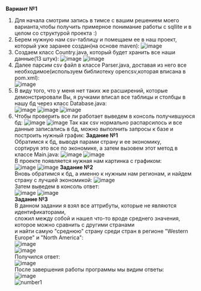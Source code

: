<b>Вариант №1</b>
1. Для начала смотрим запись в тимсе с вашим решением моего варианта,чтобы получить примерное понимание работы с sqllite и в целом со структурой проекта :)
2. Берем нужную нам csv-таблицу и помещаем ее в наш проект, который уже заранее создан(на основе maven):
![image](https://github.com/lemaitreivre/rtfProjectJava/assets/98763514/6859b759-9a81-4f16-8d63-8a79fbb57452)
3. Создаем класс Country.java, который будет хранить все наши данные(13 штук):
![image](https://github.com/lemaitreivre/rtfProjectJava/assets/98763514/c4a2d691-6ab1-4f7d-a81b-ff27a051efa4)
![image](https://github.com/lemaitreivre/rtfProjectJava/assets/98763514/2515440a-5494-4753-b30f-0595ae8fe82d)
4. Далее парсим csv файл в классе Parser.java, доставая из него все необходимое(используем библиотеку opencsv,которая вписана в pom.xml):<br>
![image](https://github.com/lemaitreivre/rtfProjectJava/assets/98763514/181c9e1e-78d2-43c9-866c-3bbebb6f50f3)<br>
5. В виду того, что у меня нет таких же расширений, которые демонстрировали Вы, я ручками вписал все таблицы и столбцы в нашу бд через класс Database.java:<br>
   ![image](https://github.com/lemaitreivre/rtfProjectJava/assets/98763514/fcc569bf-05d3-4e4b-aab3-103fd2d8d970)
   ![image](https://github.com/lemaitreivre/rtfProjectJava/assets/98763514/ba16e8f4-3135-4bdd-8522-1540177c7690)
   ![image](https://github.com/lemaitreivre/rtfProjectJava/assets/98763514/d6d59a68-9c43-4c89-a730-c07c0386b0a9)
6. Чтобы проверить все ли работает выведем в консоль получившуюся бд:
   ![image](https://github.com/lemaitreivre/rtfProjectJava/assets/98763514/83f6d747-86d7-421d-b9c2-f4db1a25ac79)
   ![image](https://github.com/lemaitreivre/rtfProjectJava/assets/98763514/ba1b273c-98d7-47cf-b8f7-298a7a0791e7)
Так как csv нормально распарсилось и все данные записались в бд, можно выполнить запросы к базе и построить нужный график:
<b>Задание №1</b><br>
Обратимся к бд, выводя парами страну и ее экономику,<br> сортируя это все по экономике, а затем вызовем этот метод в классе Main.java:
![image](https://github.com/lemaitreivre/rtfProjectJava/assets/98763514/d46f0b60-74cb-4ae1-979c-c774f6432f65)
![image](https://github.com/lemaitreivre/rtfProjectJava/assets/98763514/1f5be407-dbdf-4728-8696-49ef0b40b7f8)<br>
В проекте появляется нужная нам картинка с графиком:<br>
![image](https://github.com/lemaitreivre/rtfProjectJava/assets/98763514/900c53ca-d52d-41eb-8394-3370dcd3fddb)
![image](https://github.com/lemaitreivre/rtfProjectJava/assets/98763514/8f994ee3-93a0-418f-b170-1a361931c756)
<b>Задание №2</b><br>
Вновь обратимся к бд, а именно к нужным нам регионам, и найдем страну с лучшей экономикой:
![image](https://github.com/lemaitreivre/rtfProjectJava/assets/98763514/18fde0fd-2b0f-48da-8bdc-07bc68fbc887)<br>
Затем выведем в консоль ответ:<br>
![image](https://github.com/lemaitreivre/rtfProjectJava/assets/98763514/05eff936-d685-4ece-adfe-7c711a892ec1)
![image](https://github.com/lemaitreivre/rtfProjectJava/assets/98763514/d440ddc1-3faa-4e1f-a123-38601f7b43b5)<br>
<b>Задание №3</b><br>
В данном задании я взял все аттрибуты, которые не являются идентификаторами,<br> сложил между собой и нашел что-то вроде среднего значения, которое можно сравнить с другими странами
<br>и найти самую "среднюю" страну среди стран в регионе "Western Europe" и "North America":<br>
![image](https://github.com/lemaitreivre/rtfProjectJava/assets/98763514/9042701b-4d83-4db6-8916-8606264aa201)<br>
![image](https://github.com/lemaitreivre/rtfProjectJava/assets/98763514/e77b4d07-5ef0-464a-ba5a-267dce2fdb91)<br>
Получился ответ:<br>
![image](https://github.com/lemaitreivre/rtfProjectJava/assets/98763514/d0fe7198-da8f-4aca-88d6-d21009d79672)<br>
После завершения работы программы мы видим ответы:<br>
![image](https://github.com/lemaitreivre/rtfProjectJava/assets/98763514/fafd3418-35e4-41e6-98c7-2a88ab175f87)<br>
![number1](https://github.com/lemaitreivre/rtfProjectJava/assets/98763514/240ebb18-3234-4d61-9fa1-30b5dce4e813)
















   








